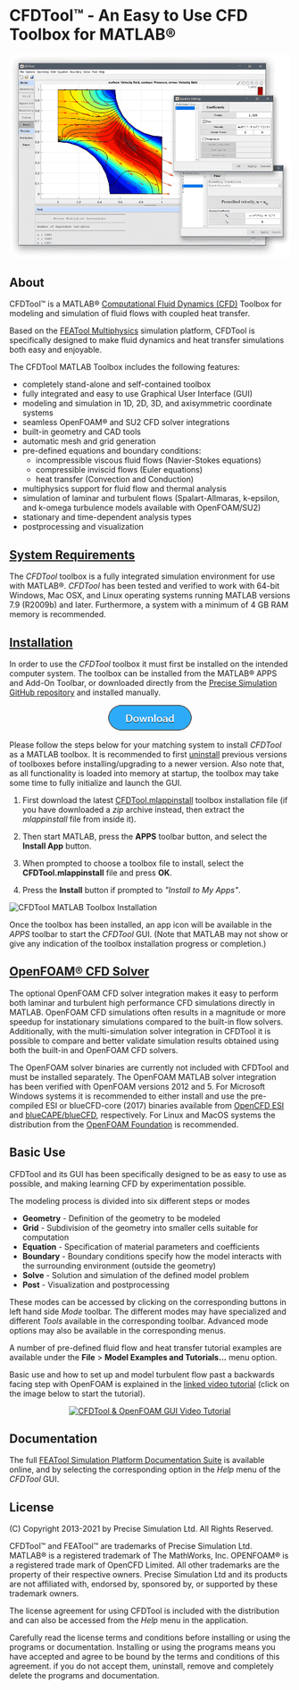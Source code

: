 CFDTool™ - An Easy to Use CFD Toolbox for MATLAB®
=================================================

![CFDTool Screenshot](https://raw.githubusercontent.com/precise-simulation/cfdtool/master/cfdtool-screenshot.png)

About
-----

CFDTool™ is a MATLAB® [Computational Fluid Dynamics (CFD)](https://en.wikipedia.org/wiki/Computational_fluid_dynamics)
Toolbox for modeling and simulation of fluid flows with coupled heat
transfer.

Based on the [FEATool Multiphysics](https://www.featool.com)
simulation platform, CFDTool is specifically designed to make fluid
dynamics and heat transfer simulations both easy and enjoyable.

The CFDTool MATLAB Toolbox includes the following features:

- completely stand-alone and self-contained toolbox
- fully integrated and easy to use Graphical User Interface (GUI)
- modeling and simulation in 1D, 2D, 3D, and axisymmetric coordinate systems
- seamless OpenFOAM® and SU2 CFD solver integrations
- built-in geometry and CAD tools
- automatic mesh and grid generation
- pre-defined equations and boundary conditions:
  + incompressible viscous fluid flows (Navier-Stokes equations)
  + compressible inviscid flows (Euler equations)
  + heat transfer (Convection and Conduction)
- multiphysics support for fluid flow and thermal analysis
- simulation of laminar and turbulent flows (Spalart-Allmaras,
  k-epsilon, and k-omega turbulence models available with OpenFOAM/SU2)
- stationary and time-dependent analysis types
- postprocessing and visualization


[System Requirements](https://www.featool.com/doc/quickstart.html#prereq)
-------------------

The _CFDTool_ toolbox is a fully integrated simulation environment for
use with MATLAB®. _CFDTool_ has been tested and verified to work with
64-bit Windows, Mac OSX, and Linux operating systems running MATLAB
versions 7.9 (R2009b) and later. Furthermore, a system with a minimum
of 4 GB RAM memory is recommended.


[Installation](https://www.featool.com/doc/quickstart.html#install)
------------

In order to use the _CFDTool_ toolbox it must first be installed on
the intended computer system. The toolbox can be installed from the
MATLAB® APPS and Add-On Toolbar, or downloaded directly from the
[Precise Simulation GitHub repository](https://github.com/precise-simulation/cfdtool/releases/latest)
and installed manually.

<p align="center">
  <a href="https://github.com/precise-simulation/cfdtool/raw/master/CFDTool.mlappinstall" target="_blank"><img src="https://raw.githubusercontent.com/precise-simulation/cfdtool/master/cfdtool-download.png" alt="CFDTool Download" style="max-width:50%"></a>
</p>

Please follow the steps below for your matching system to install
_CFDTool_ as a MATLAB toolbox. It is recommended to first [uninstall](https://www.featool.com/doc/quickstart.html#uninstall)
previous versions of toolboxes before installing/upgrading to a
newer version. Also note that, as all functionality is loaded into
memory at startup, the toolbox may take some time to fully initialize
and launch the GUI.

1) First download the latest [CFDTool.mlappinstall](https://github.com/precise-simulation/cfdtool/raw/master/CFDTool.mlappinstall)
   toolbox installation file (if you have downloaded a _zip_ archive
   instead, then extract the _mlappinstall_ file from inside it).

2) Then start MATLAB, press the **APPS** toolbar button,
   and select the **Install App** button.

3) When prompted to choose a toolbox file to install, select the
   **CFDTool.mlappinstall** file and press **OK**.

4) Press the **Install** button if prompted to _"Install to My Apps"_.

![CFDTool MATLAB Toolbox Installation](https://www.featool.com/doc/featool-multiphysics-toolbox-installation_50.jpg)

Once the toolbox has been installed, an app icon will be available in
the _APPS_ toolbar to start the _CFDTool_ GUI. (Note that MATLAB may
not show or give any indication of the toolbox installation progress
or completion.)


[OpenFOAM® CFD Solver](https://featool.com/doc/openfoam.html)
--------------------

The optional OpenFOAM CFD solver integration makes it easy to perform
both laminar and turbulent high performance CFD simulations directly
in MATLAB. OpenFOAM CFD simulations often results in a magnitude or
more speedup for instationary simulations compared to the built-in
flow solvers. Additionally, with the multi-simulation solver
integration in CFDTool it is possible to compare and better validate
simulation results obtained using both the built-in and OpenFOAM CFD
solvers.

The OpenFOAM solver binaries are currently not included with CFDTool
and must be installed separately. The OpenFOAM MATLAB solver
integration has been verified with OpenFOAM versions 2012 and 5.  For
Microsoft Windows systems it is recommended to either install and use
the pre-compiled ESI or blueCFD-core (2017) binaries available from
[OpenCFD ESI](https://openfoam.com/download/install-binary-windows-mingw.php)
and [blueCAPE/blueCFD](https://bluecfd.github.io/Core/Downloads),
respectively. For Linux and MacOS systems the distribution from the
[OpenFOAM Foundation](https://openfoam.org/download)
is recommended.


Basic Use
---------

CFDTool and its GUI has been specifically designed to be as easy to
use as possible, and making learning CFD by experimentation possible.

The modeling process is divided into six different steps or modes

- **Geometry** - Definition of the geometry to be modeled
- **Grid** - Subdivision of the geometry into smaller cells suitable
  for computation
- **Equation** - Specification of material parameters and coefficients
- **Boundary** - Boundary conditions specify how the model interacts
  with the surrounding environment (outside the geometry)
- **Solve** - Solution and simulation of the defined model problem
- **Post** - Visualization and postprocessing

These modes can be accessed by clicking on the corresponding buttons
in left hand side _Mode_ toolbar. The different modes may have
specialized and different _Tools_ available in the corresponding
toolbar. Advanced mode options may also be available in the
corresponding menus.

A number of pre-defined fluid flow and heat transfer tutorial examples
are available under the **File** > **Model Examples and Tutorials...**
menu option.

Basic use and how to set up and model turbulent flow past a
backwards facing step with OpenFOAM is explained in the
[linked video tutorial](https://youtu.be/gHGttc31xj0)
(click on the image below to start the tutorial).

<p align="center">
  <a href="https://www.youtube.com/watch?v=gHGttc31xj0" target="_blank">
    <img src="https://img.youtube.com/vi/gHGttc31xj0/0.jpg"
         alt="CFDTool & OpenFOAM GUI Video Tutorial" style="max-width:100%">
  </a>
</p>


Documentation
-------------

The full [FEATool Simulation Platform Documentation Suite](https://www.featool.com/doc)
is available online, and by selecting the corresponding
option in the _Help_ menu of the _CFDTool_ GUI.


License
-------

(C) Copyright 2013-2021 by Precise Simulation Ltd.
All Rights Reserved.

CFDTool™ and FEATool™ are trademarks of Precise Simulation
Ltd. MATLAB® is a registered trademark of The MathWorks, Inc.
OPENFOAM® is a registered trade mark of OpenCFD Limited. All other
trademarks are the property of their respective owners. Precise
Simulation Ltd and its products are not affiliated with, endorsed by,
sponsored by, or supported by these trademark owners.

The license agreement for using CFDTool is included with the
distribution and can also be accessed from the _Help_ menu in the
application.

Carefully read the license terms and conditions before installing or
using the programs or documentation. Installing or using the programs
means you have accepted and agree to be bound by the terms and
conditions of this agreement. if you do not accept them, uninstall,
remove and completely delete the programs and documentation.
